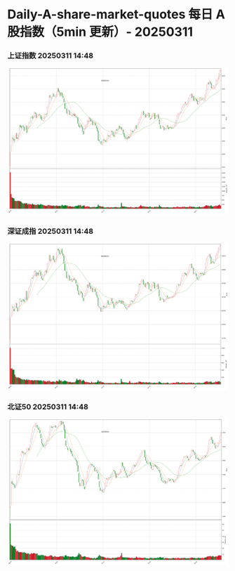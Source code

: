 
# Daily-A-share-market-quotes 每日 A 股指数（5min 更新）- 20250311

### 上证指数 20250311 14:48
![](./fig/2025/3/20250311-sh000001.png)

### 深证成指 20250311 14:48
![](./fig/2025/3/20250311-sz399001.png)

### 北证50 20250311 14:48
![](./fig/2025/3/20250311-bj899050.png)
